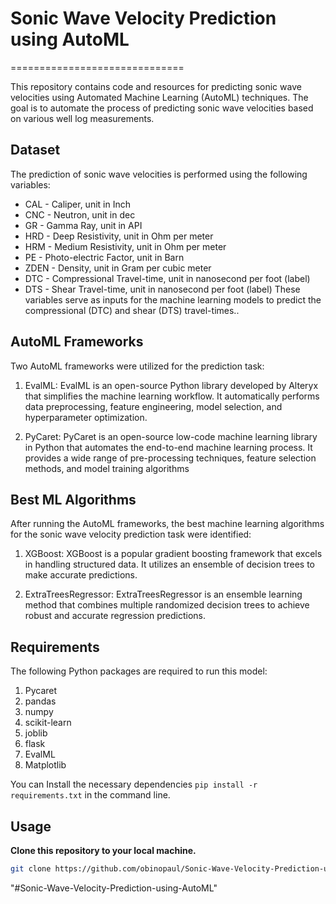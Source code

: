 # Sonic Wave Velocity Prediction using AutoML
==============================
                                                                    
This repository contains code and resources for predicting sonic wave velocities using Automated Machine Learning (AutoML) techniques. The goal is to automate the process of predicting sonic wave velocities based on various well log measurements.

## Dataset
The prediction of sonic wave velocities is performed using the following variables:

- CAL - Caliper, unit in Inch
- CNC - Neutron, unit in dec
- GR - Gamma Ray, unit in API
- HRD - Deep Resistivity, unit in Ohm per meter
- HRM - Medium Resistivity, unit in Ohm per meter
- PE - Photo-electric Factor, unit in Barn
- ZDEN - Density, unit in Gram per cubic meter
- DTC - Compressional Travel-time, unit in nanosecond per foot (label)
- DTS - Shear Travel-time, unit in nanosecond per foot (label)
These variables serve as inputs for the machine learning models to predict the compressional (DTC) and shear (DTS) travel-times..

## AutoML Frameworks
Two AutoML frameworks were utilized for the prediction task:

1. EvalML: EvalML is an open-source Python library developed by Alteryx that simplifies the machine learning workflow. It automatically performs data preprocessing, feature engineering, model selection, and hyperparameter optimization.

2. PyCaret: PyCaret is an open-source low-code machine learning library in Python that automates the end-to-end machine learning process. It provides a wide range of pre-processing techniques, feature selection methods, and model training algorithms

## Best ML Algorithms
After running the AutoML frameworks, the best machine learning algorithms for the sonic wave velocity prediction task were identified:

1. XGBoost: XGBoost is a popular gradient boosting framework that excels in handling structured data. It utilizes an ensemble of decision trees to make accurate predictions.

2. ExtraTreesRegressor: ExtraTreesRegressor is an ensemble learning method that combines multiple randomized decision trees to achieve robust and accurate regression predictions.

## Requirements
The following Python packages are required to run this model:

1. Pycaret
2. pandas
3. numpy
4. scikit-learn
5. joblib
6. flask
7. EvalML
8. Matplotlib

You can Install the necessary dependencies ```pip install -r requirements.txt``` in the command line.

## Usage

**Clone this repository to your local machine.**
```bash
git clone https://github.com/obinopaul/Sonic-Wave-Velocity-Prediction-using-AutoML.git                                        
```

"#Sonic-Wave-Velocity-Prediction-using-AutoML" 